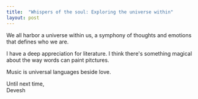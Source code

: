 ```yaml
---
title:  "Whispers of the soul: Exploring the universe within"
layout: post
---
```


We all harbor a universe within us, a symphony of thoughts and emotions that defines who we are.

I have a deep appreciation for literature. I think there's something magical about the way words can paint pitctures. 

Music is universal languages beside love.

Until next time,<br>
Devesh
